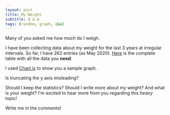 ```yaml
---	
layout: post	
title: My Weight
subtitle: Q & A
tags: [random, graph, q&a]	
---	
```

Many of you asked me how much do I weigh.

I have been collecting data about my weight for the last 3 years at irregular intervals. So far, I have 262 entries (as May 2020). [Here](https://docs.google.com/spreadsheets/d/1uJ39zV2mHpii3vJDnbH0Iu1NMXELdezFXKsQRb6x9nw/edit?usp=sharing) is the complete table with all the data you **need**.

I used [Chart.js](https://www.chartjs.org/) to show you a sample graph.

<div class="chart-container">
    <canvas id="chart_0"></canvas>

</div>

Is truncating the y axis misleading?

<canvas id="myLineChart"></canvas>

<style>


.chart-container {
  position: relative;
  max-width: 2000px;
  margin: auto;
}
}
</style>

<script src="https://cdn.jsdelivr.net/npm/chart.js@2.9.3/dist/Chart.min.js"></script>

<script>
var data = {
  labels: ["01.05.2017",
"02.05.2017",
"03.05.2017",
"04.05.2017",
"05.05.2017",
"06.05.2017",
"09.05.2017",
"10.05.2017",
"11.05.2017",
"12.05.2017",
"14.05.2017",
"15.05.2017",
"16.05.2017",
"17.05.2017",
"19.05.2017",
"20.05.2017",
"21.05.2017",
"22.05.2017",
"23.05.2017",
"25.05.2017",
"26.05.2017",
"27.05.2017",
"28.05.2017",
"29.05.2017",
"30.05.2017",
"01.06.2017",
"02.06.2017",
"03.06.2017",
"07.06.2017",
"08.06.2017",
"09.06.2017",
"11.06.2017",
"12.06.2017",
"13.06.2017",
"14.06.2017",
"15.06.2017",
"16.06.2017",
"17.06.2017",
"18.06.2017",
"20.06.2017",
"21.06.2017",
"22.06.2017",
"23.06.2017",
"24.06.2017",
"25.06.2017",
"26.06.2017",
"27.06.2017",
"30.06.2017",
"03.07.2017",
"05.07.2017",
"07.07.2017",
"09.07.2017",
"11.07.2017",
"12.07.2017",
"13.07.2017",
"18.07.2017",
"20.07.2017",
"21.07.2017",
"22.07.2017",
"26.07.2017",
"29.07.2017",
"30.07.2017",
"22.08.2017",
"15.09.2017",
"22.09.2017",
"23.09.2017",
"24.09.2017",
"25.09.2017",
"26.05.2017",
"28.05.2017",
"02.10.2017",
"04.10.2017",
"05.10.2017",
"07.10.2017",
"10.10.2017",
"12.10.2017",
"15.10.2017",
"16.10.2017",
"17.10.2017",
"18.10.2017",
"20.10.2017",
"27.10.2017",
"31.10.2017",
"01.11.2017",
"02.11.2017",
"05.11.2017",
"08.11.2017",
"12.11.2017",
"13.11.2017",
"18.11.2017",
"19.11.2017",
"20.11.2017",
"22.11.2017",
"27.11.2017",
"01.12.2017",
"05.12.2017",
"06.12.2017",
"08.12.2017",
"10.12.2017",
"11.12.2017",
"14.12.2017",
"16.12.2017",
"22.12.2017",
"03.01.2018",
"04.01.2018",
"08.01.2018",
"12.01.2018",
"18.01.2018",
"20.01.2018",
"25.01.2018",
"28.01.2018",
"29.01.2018",
"01.02.2018",
"02.02.2018",
"03.02.2018",
"05.02.2018",
"06.02.2018",
"10.02.2018",
"11.02.2018",
"12.02.2018",
"13.02.2018",
"16.02.2018",
"17.02.2018",
"18.02.2018",
"20.02.2018",
"22.02.2018",
"23.02.2018",
"28.02.2018",
"01.03.2018",
"02.03.2018",
"07.03.2018",
"11.03.2018",
"14.03.2018",
"15.03.2018",
"19.03.2018",
"26.03.2018",
"27.03.2018",
"29.03.2018",
"01.04.2018",
"02.04.2018",
"13.04.2018",
"15.04.2018",
"18.04.2018",
"21.04.2018",
"23.04.2018",
"24.04.2018",
"30.04.2018",
"02.05.2018",
"03.05.2018",
"05.05.2018",
"09.05.2018",
"10.05.2018",
"12.05.2018",
"14.05.2018",
"17.05.2018",
"18.05.2018",
"19.05.2018",
"20.05.2018",
"23.05.2018",
"26.05.2018",
"28.05.2018",
"30.05.2018",
"05.06.2018",
"06.07.2018",
"11.07.2018",
"13.07.2018",
"14.07.2018",
"18.07.2018",
"23.07.2018",
"29.07.2018",
"30.07.2018",
"01.08.2018",
"06.08.2018",
"09.08.2018",
"12.08.2018",
"17.08.2018",
"19.08.2018",
"20.08.2018",
"22.08.2018",
"27.08.2018",
"29.08.2018",
"02.09.2018",
"12.09.2018",
"17.09.2018",
"21.09.2018",
"23.09.2018",
"27.09.2018",
"30.09.2018",
"01.10.2018",
"03.10.2018",
"08.10.2018",
"10.10.2018",
"12.10.2018",
"15.10.2018",
"22.10.2018",
"26.10.2018",
"03.11.2018",
"14.11.2018",
"19.11.2018",
"20.11.2018",
"22.11.2018",
"26.11.2018",
"03.12.2018",
"07.12.2018",
"12.12.2018",
"14.12.2018",
"19.12.2018",
"20.02.2019",
"26.02.2019",
"03.03.2019",
"14.03.2019",
"02.04.2019",
"26.05.2019",
"26.07.2019",
"27.07.2019",
"28.07.2019",
"29.07.2019",
"30.07.2019",
"31.07.2019",
"01.08.2019",
"02.08.2019",
"03.08.2019",
"04.08.2019",
"05.08.2019",
"11.08.2019",
"12.08.2019",
"15.08.2019",
"16.08.2019",
"17.08.2019",
"18.08.2019",
"19.08.2019",
"20.08.2019",
"21.08.2019",
"22.08.2019",
"26.08.2019",
"27.08.2019",
"28.08.2019",
"05.09.2019",
"09.09.2019",
"10.09.2019",
"11.09.2019",
"12.09.2019",
"16.09.2019",
"21.09.2019",
"24.09.2019",
"30.09.2019",
"02.10.2019",
"09.10.2019",
"22.10.2019",
"29.10.2019",
"06.11.2019",
"11.11.2019",
"19.11.2019",
"26.11.2019",
"08.12.2019",
"20.12.2019",
"07.01.2020",
"14.01.2020",
"23.01.2020",
"27.01.2020",
"04.02.2020",
"17.02.2020",
"20.05.2020",
"05.01.2021",
"22.01.2021",
    "31.01.2021"],
  datasets: [{
    label: "Weight in kilograms",
    backgroundColor: "rgba(247, 207, 62, 1)",
    borderColor: "rgba(247, 207, 62, 1.0))",
    borderWidth: 2,
    hoverBackgroundColor: "rgba(255,99,132,0.4)",
    hoverBorderColor: "rgba(255,99,132,1)",
    data: [79.2,
78.7,
79.6,
79.2,
79.6,
79.2,
79.2,
79.2,
78.6,
78.5,
78.5,
79.3,
79.3,
79.3,
79.3,
78.7,
78.1,
79.6,
78.7,
79.2,
78.4,
79,
77.6,
78.5,
78.3,
79.1,
78.8,
79.5,
78.6,
78.2,
78.1,
76.8,
78.6,
78.9,
79,
78.4,
77.9,
78.7,
79.2,
79.2,
79.5,
78.7,
78.7,
78.7,
78.1,
78.1,
77.1,
78.6,
77.8,
76.9,
76.9,
77.2,
77.7,
78.9,
78.5,
77.4,
77.1,
77.6,
76.3,
77.1,
78.2,
78.2,
78.2,
74.9,
75.4,
72.6,
74.2,
72.7,
75.1,
74.3,
74,
74,
73.5,
74.8,
75.7,
74.1,
73.8,
74.4,
73.8,
73.6,
74.1,
74.7,
75.2,
74.7,
74.2,
74.2,
74.8,
75.1,
73.5,
73.7,
74.4,
74.4,
74.4,
73.9,
73.9,
72.5,
72,
73.7,
73.7,
74.1,
73.5,
74.6,
75,
75.7,
74.6,
74.6,
75.8,
75.7,
75.7,
76.1,
76.2,
76.1,
77.2,
77.2,
75.5,
76.5,
76.5,
77,
75.5,
75.8,
75.8,
77.3,
76.4,
76.3,
76.7,
75.5,
76.3,
77.6,
76.1,
76.5,
77.2,
75.5,
76.3,
75.7,
77.4,
76.7,
76.9,
76.9,
75.1,
75.4,
78,
78,
76.8,
76.8,
78,
77.5,
77.5,
77.3,
78.6,
77.8,
77,
78.5,
78.7,
78.7,
78.7,
79.3,
79.6,
79,
79.5,
79.1,
79.1,
80,
79.6,
79.2,
79.2,
79.2,
80.1,
79.6,
79.6,
80,
80.2,
80.1,
80.6,
80,
78.8,
80.4,
80.7,
80.5,
80.5,
80,
80,
80.1,
80.4,
81.5,
81.1,
80.5,
80.6,
80.6,
80.6,
80.3,
80.7,
78.8,
79.4,
79.2,
79.6,
79.1,
79.3,
78.6,
78.8,
79.9,
78.8,
79.6,
78.7,
78.2,
77.6,
77.6,
77.2,
76,
76.8,
77.3,
75.8,
75.5,
76.2,
74.7,
74.7,
74.3,
74.4,
74.6,
74.7,
74.3,
75.2,
74.4,
73.7,
74.7,
74.3,
73.8,
75.1,
74.2,
74.8,
74.6,
74.5,
74.5,
74.6,
75.1,
74.8,
74.8,
74.8,
75.4,
74.6,
75.2,
75.2,
75.6,
75,
75,
75,
75.4,
74.8,
74.5,
75,
74.5,
75.2,
74.6,
75.1,
74.5,
74.3,
74.8,
75.3,
75.7,
74.8,
75.8,
75,
75.5,
76.0,
81.1,
81.0,
    80.9],
  }]
};

var option = {
  scales: {
    yAxes: [{
      stacked: true,
      gridLines: {
        display: true,
        color: "rgba(255,99,132,0.2)"
      }
    }],
    xAxes: [{
      gridLines: {
        display: false
      }
    }]
  }
};

Chart.Bar('chart_0', {
  options: option,
  data: data
});


Chart.Bar('myLineChart', {
  type: 'line',
  data: data
});
</script>


Should I keep the statistics? Should I write more about my weight? And what is your weight?
I'm excited to hear more from you regarding this *heavy* topic!

Write me in the comments!

